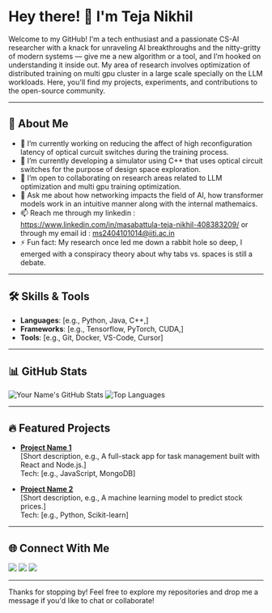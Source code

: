 # Hey there! 👋 I'm Teja Nikhil

Welcome to my GitHub! I'm a tech enthusiast and a passionate CS-AI researcher with a knack for unraveling AI breakthroughs and the nitty-gritty of modern systems — give me a new algorithm or a tool, and I’m hooked on understanding it inside out. My area of research involves optimization of distributed training on multi gpu cluster in a large scale specially on the LLM workloads. Here, you'll find my projects, experiments, and contributions to the open-source community.

---

## 🚀 About Me
- 🔭 I’m currently working on reducing the affect of high reconfiguration latency of optical curcuit switches during the training process.
- 🌱 I’m currently developing a simulator using C++ that uses optical circuit switches for the purpose of design space exploration.
- 👯 I’m open to collaborating on research areas related to LLM optimization and multi gpu training optimization.
- 💬 Ask me about how networking impacts the field of AI, how transformer models work in an intuitive manner along with the internal mathemaics.
- 📫 Reach me through my linkedin : https://www.linkedin.com/in/masabattula-teja-nikhil-408383209/ or through my email id : ms2404101014@iiti.ac.in
- ⚡ Fun fact: My research once led me down a rabbit hole so deep, I emerged with a conspiracy theory about why tabs vs. spaces is still a debate. 

---

## 🛠️ Skills & Tools
- **Languages**: [e.g., Python, Java, C++,]
- **Frameworks**: [e.g., Tensorflow, PyTorch, CUDA,]
- **Tools**: [e.g., Git, Docker, VS-Code, Cursor]

---

## 📊 GitHub Stats
![Your Name's GitHub Stats](https://github-readme-stats.vercel.app/api?username=[Tejanikhil-MSR]&show_icons=true&theme=radical)
![Top Languages](https://github-readme-stats.vercel.app/api/top-langs/?username=[Tejanikhil-MSR]&layout=compact&theme=radical)

---

## 🔥 Featured Projects
- **[Project Name 1](link-to-repo)**  
  [Short description, e.g., A full-stack app for task management built with React and Node.js.]  
  Tech: [e.g., JavaScript, MongoDB]

- **[Project Name 2](link-to-repo)**  
  [Short description, e.g., A machine learning model to predict stock prices.]  
  Tech: [e.g., Python, Scikit-learn]

---

## 🌐 Connect With Me
[<img src="https://img.shields.io/badge/LinkedIn-0077B5?style=for-the-badge&logo=linkedin&logoColor=white" />](https://www.linkedin.com/in/[your-linkedin]) 
[<img src="https://img.shields.io/badge/Twitter-1DA1F2?style=for-the-badge&logo=twitter&logoColor=white" />](https://twitter.com/[your-twitter]) 
[<img src="https://img.shields.io/badge/Portfolio-000000?style=for-the-badge&logo=About.me&logoColor=white" />](https://[your-portfolio-url])

---

Thanks for stopping by! Feel free to explore my repositories and drop me a message if you'd like to chat or collaborate!
